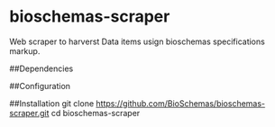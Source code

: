 # bioschemas-scraper
Web scraper to harverst Data items usign bioschemas specifications markup.

##Dependencies


##Configuration

##Installation
git clone https://github.com/BioSchemas/bioschemas-scraper.git
cd bioschemas-scraper
